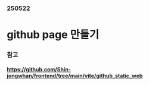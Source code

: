 ### 250522
# github page 만들기
### 참고
#### https://github.com/Shin-jongwhan/frontend/tree/main/vite/github_static_web
